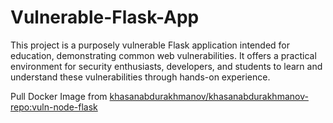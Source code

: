 # Vulnerable-Flask-App
This project is a purposely vulnerable Flask application intended for education, demonstrating common web vulnerabilities. It offers a practical environment for security enthusiasts, developers, and students to learn and understand these vulnerabilities through hands-on experience.

Pull Docker Image from [khasanabdurakhmanov/khasanabdurakhmanov-repo:vuln-node-flask](https://hub.docker.com/layers/khasanabdurakhmanov/khasanabdurakhmanov-repo/vuln-node-flask/images/sha256-dec0d275d0157e482e5988906726514e3889905dffc3d0e543b5305044fd3ca6?context=repo)
